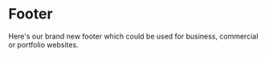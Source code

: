 # Footer
Here's our brand new footer which could be used for business, commercial or portfolio websites.
